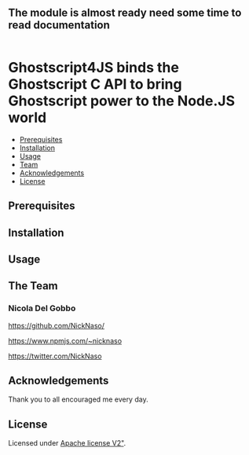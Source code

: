 ## The module is almost ready need some time to read documentation 

<p align="center">
<img src="" width="" height=""/>
</p>

# Ghostscript4JS binds the Ghostscript C API to bring Ghostscript power to the Node.JS world

* [Prerequisites](#prerequisites)
* [Installation](#install)
* [Usage](#usage)
* [Team](#team)
* [Acknowledgements](#acknowledgements)
* [License](#license)

<a name="prerequisites"></a>
## Prerequisites

<a name="install"></a>
## Installation

<a name="usage"></a>
## Usage

<a name="team"></a>
## The Team

### Nicola Del Gobbo

<https://github.com/NickNaso/>

<https://www.npmjs.com/~nicknaso>

<https://twitter.com/NickNaso>

<a name="acknowledgements"></a>
## Acknowledgements

Thank you to all encouraged me every day.

<a name="license"></a>
## License

Licensed under [Apache license V2"](./LICENSE).

[Native Abstractions for Node.js]: https://www.npmjs.com/package/nan
[bindings]: https://www.npmjs.com/package/bindings